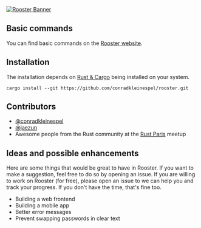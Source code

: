 [![Rooster Banner](http://conradk.com/rooster/images/rooster-banner.png)](http://conradk.com/rooster/)

## Basic commands

You can find basic commands on the [Rooster website](http://conradk.com/rooster/).

## Installation

The installation depends on [Rust & Cargo](https://www.rust-lang.org/downloads.html) being installed on your system.

```shell
cargo install --git https://github.com/conradkleinespel/rooster.git
```

## Contributors

- [@conradkleinespel](https://github.com/conradkleinespel)
- [@jaezun](https://github.com/jaezun)
- Awesome people from the Rust community at the [Rust Paris](http://www.meetup.com/Rust-Paris/) meetup

## Ideas and possible enhancements

Here are some things that would be great to have in Rooster. If you want to make a suggestion, feel free to do so by opening an issue. If you are willing to work on Rooster (for free), please open an issue to we can help you and track your progress. If you don't have the time, that's fine too.

- Building a web frontend
- Building a mobile app
- Better error messages
- Prevent swapping passwords in clear text
